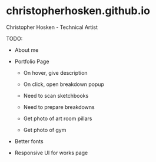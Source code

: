 # christopherhosken.github.io
Christopher Hosken - Technical Artist


TODO:
 - About me
 - Portfolio Page
    - On hover, give description
    - On click, open breakdown popup

    - Need to scan sketchbooks
    - Need to prepare breakdowns
    - Get photo of art room pillars
    - Get photo of gym

 - Better fonts
 - Responsive UI for works page